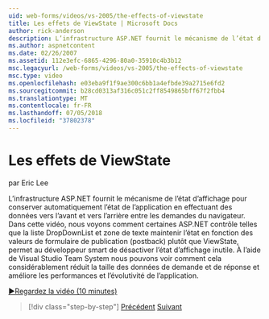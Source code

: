 ```yaml
---
uid: web-forms/videos/vs-2005/the-effects-of-viewstate
title: Les effets de ViewState | Microsoft Docs
author: rick-anderson
description: L’infrastructure ASP.NET fournit le mécanisme de l’état d’affichage pour conserver automatiquement l’état de l’application en effectuant des données vers l’avant et vers l’arrière entre navigateur RE...
ms.author: aspnetcontent
ms.date: 02/26/2007
ms.assetid: 112e3efc-6865-4296-80a0-35910c4b3b12
msc.legacyurl: /web-forms/videos/vs-2005/the-effects-of-viewstate
msc.type: video
ms.openlocfilehash: e03eba9f1f9ae300c6bb1a4efbde39a2715e6fd2
ms.sourcegitcommit: b28cd0313af316c051c2ff8549865bff67f2fbb4
ms.translationtype: MT
ms.contentlocale: fr-FR
ms.lasthandoff: 07/05/2018
ms.locfileid: "37802378"
---
```

<a name="the-effects-of-viewstate"></a>Les effets de ViewState
====================
par Eric Lee

L’infrastructure ASP.NET fournit le mécanisme de l’état d’affichage pour conserver automatiquement l’état de l’application en effectuant des données vers l’avant et vers l’arrière entre les demandes du navigateur. Dans cette vidéo, nous voyons comment certaines ASP.NET contrôle telles que la liste DropDownList et zone de texte maintenir l’état en fonction des valeurs de formulaire de publication (postback) plutôt que ViewState, permet au développeur smart de désactiver l’état d’affichage inutile. À l’aide de Visual Studio Team System nous pouvons voir comment cela considérablement réduit la taille des données de demande et de réponse et améliore les performances et l’évolutivité de l’application.

[&#9654;Regardez la vidéo (10 minutes)](https://channel9.msdn.com/Blogs/ASP-NET-Site-Videos/the-effects-of-viewstate)

> [!div class="step-by-step"]
> [Précédent](using-the-load-test-agent.md)
> [Suivant](how-do-i-integrate-defect-tracking-with-testing.md)

